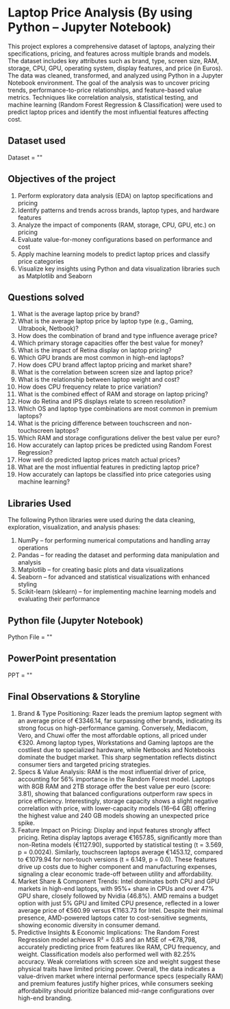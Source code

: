 # Laptop Price Analysis (By using Python – Jupyter Notebook)
This project explores a comprehensive dataset of laptops, analyzing their specifications, pricing, and features across multiple brands and models. The dataset includes key attributes such as brand, type, screen size, RAM, storage, CPU, GPU, operating system, display features, and price (in Euros). The data was cleaned, transformed, and analyzed using Python in a Jupyter Notebook environment. The goal of the analysis was to uncover pricing trends, performance-to-price relationships, and feature-based value metrics. Techniques like correlation analysis, statistical testing, and machine learning (Random Forest Regression & Classification) were used to predict laptop prices and identify the most influential features affecting cost.

## Dataset used
Dataset = ""

## Objectives of the project
1) Perform exploratory data analysis (EDA) on laptop specifications and pricing
2) Identify patterns and trends across brands, laptop types, and hardware features
3) Analyze the impact of components (RAM, storage, CPU, GPU, etc.) on pricing
4) Evaluate value-for-money configurations based on performance and cost
5) Apply machine learning models to predict laptop prices and classify price categories
6) Visualize key insights using Python and data visualization libraries such as Matplotlib and Seaborn

## Questions solved
1) What is the average laptop price by brand?
2) What is the average laptop price by laptop type (e.g., Gaming, Ultrabook, Netbook)?
3) How does the combination of brand and type influence average price?
4) Which primary storage capacities offer the best value for money?
5) What is the impact of Retina display on laptop pricing?
6) Which GPU brands are most common in high-end laptops?
7) How does CPU brand affect laptop pricing and market share?
8) What is the correlation between screen size and laptop price?
9) What is the relationship between laptop weight and cost?
10) How does CPU frequency relate to price variation?
11) What is the combined effect of RAM and storage on laptop pricing?
12) How do Retina and IPS displays relate to screen resolution?
13) Which OS and laptop type combinations are most common in premium laptops?
14) What is the pricing difference between touchscreen and non-touchscreen laptops?
15) Which RAM and storage configurations deliver the best value per euro?
16) How accurately can laptop prices be predicted using Random Forest Regression?
17) How well do predicted laptop prices match actual prices?
18) What are the most influential features in predicting laptop price?
19) How accurately can laptops be classified into price categories using machine learning?
    
## Libraries Used
The following Python libraries were used during the data cleaning, exploration, visualization, and analysis phases:
1) NumPy – for performing numerical computations and handling array operations
2) Pandas – for reading the dataset and performing data manipulation and analysis
3) Matplotlib – for creating basic plots and data visualizations
4) Seaborn – for advanced and statistical visualizations with enhanced styling
5) Scikit-learn (sklearn) – for implementing machine learning models and evaluating their performance

## Python file (Jupyter Notebook)
Python File =  ""


## PowerPoint presentation
PPT = ""


## Final Observations & Storyline
1) Brand & Type Positioning:
Razer leads the premium laptop segment with an average price of €3346.14, far surpassing other brands, indicating its strong focus on high-performance gaming. Conversely, Mediacom, Vero, and Chuwi offer the most affordable options, all priced under €320. Among laptop types, Workstations and Gaming laptops are the costliest due to specialized hardware, while Netbooks and Notebooks dominate the budget market. This sharp segmentation reflects distinct consumer tiers and targeted pricing strategies.
2) Specs & Value Analysis:
RAM is the most influential driver of price, accounting for 56% importance in the Random Forest model. Laptops with 8GB RAM and 2TB storage offer the best value per euro (score: 3.81), showing that balanced configurations outperform raw specs in price efficiency. Interestingly, storage capacity shows a slight negative correlation with price, with lower-capacity models (16–64 GB) offering the highest value and 240 GB models showing an unexpected price spike.
3) Feature Impact on Pricing:
Display and input features strongly affect pricing. Retina display laptops average €1657.85, significantly more than non-Retina models (€1127.90), supported by statistical testing (t = 3.569, p = 0.0024). Similarly, touchscreen laptops average €1453.12, compared to €1079.94 for non-touch versions (t = 6.149, p = 0.0). These features drive up costs due to higher component and manufacturing expenses, signaling a clear economic trade-off between utility and affordability.
4) Market Share & Component Trends:
Intel dominates both CPU and GPU markets in high-end laptops, with 95%+ share in CPUs and over 47% GPU share, closely followed by Nvidia (46.8%). AMD remains a budget option with just 5% GPU and limited CPU presence, reflected in a lower average price of €560.99 versus €1163.73 for Intel. Despite their minimal presence, AMD-powered laptops cater to cost-sensitive segments, showing economic diversity in consumer demand.
5) Predictive Insights & Economic Implications:
The Random Forest Regression model achieves R² = 0.85 and an MSE of ~€78,798, accurately predicting price from features like RAM, CPU frequency, and weight. Classification models also performed well with 82.25% accuracy. Weak correlations with screen size and weight suggest these physical traits have limited pricing power. Overall, the data indicates a value-driven market where internal performance specs (especially RAM) and premium features justify higher prices, while consumers seeking affordability should prioritize balanced mid-range configurations over high-end branding.


